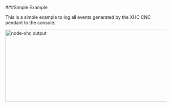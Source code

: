 ###Simple Example

This is a simple example to log all events generated by the XHC CNC pendant to the console.


<a href="https://www.flickr.com/photos/rileyporter/16560496269" title="node-xhc output by Riley Porter, on Flickr"><img src="https://farm9.staticflickr.com/8630/16560496269_b1485f76f9_c.jpg" width="800" height="226" alt="node-xhc output"></a>
